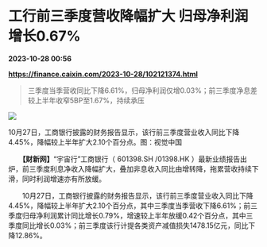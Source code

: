 # 工行前三季度营收降幅扩大 归母净利润增长0.67%

**2023-10-28 00:56**

**https://finance.caixin.com/2023-10-28/102121374.html**

> 三季度当季营收同比下降6.61%，归母净利润仅增0.03%；前三季度净息差较上半年收窄5BP至1.67%，持续承压

  

![](https://img.caixin.com/2023-10-28/169845417934912_840_560.jpg)

10月27日，工商银行披露的财务报告显示，该行前三季度营业收入同比下降4.45%，降幅较上半年扩大2.10个百分点。图：视觉中国

  

　　**【财新网】**“宇宙行”工商银行（ 601398.SH /01398.HK ）最新业绩报告出炉，前三季度利息净收入降幅扩大，叠加非息收入同比由增转降，拖累营收持续下滑，同时利润增速亦有所放缓。

　　10月27日，工商银行披露的财务报告显示，该行前三季度营业收入同比下降4.45%，降幅较上半年扩大2.10个百分点，其中三季度当季营收下降6.61%；前三季度归母净利润累计同比增长0.79%，增速较上半年放缓0.42个百分点，其中三季度同比增长0.03%；前三季度该行计提各类资产减值损失1478.15亿元，同比下降12.86%。